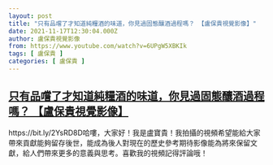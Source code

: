 ```yaml
---
layout: post
title: "只有品嚐了才知道純糧酒的味道，你見過固態釀酒過程嗎？ 【盧保貴視覺影像】"
date: 2021-11-17T12:30:04.000Z
author: 盧保貴視覺影像
from: https://www.youtube.com/watch?v=6UPgW5XBKIk
tags: [ 盧保貴 ]
categories: [ 盧保貴 ]
---
```

<!--1637152204000-->
[只有品嚐了才知道純糧酒的味道，你見過固態釀酒過程嗎？ 【盧保貴視覺影像】](https://www.youtube.com/watch?v=6UPgW5XBKIk)
------

<div>
https://bit.ly/2YsRD8D哈嘍，大家好！我是盧寶貴！我拍攝的視頻希望能給大家帶來貢獻能夠留存後世，能成為後人對現在的歷史參考期待影像能為將來保留文獻，給人們帶來更多的意義與思考。喜歡我的視頻記得評論哦！
</div>
